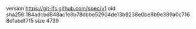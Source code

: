 version https://git-lfs.github.com/spec/v1
oid sha256:184adcbd848ac1e8b78dbbe52904de13b9238e0be8b9e389a0c7168d1abdf7f5
size 4739
